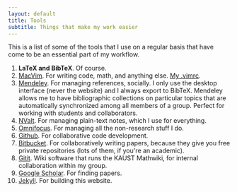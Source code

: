 ```yaml
---
layout: default
title: Tools
subtitle: Things that make my work easier
---
```


This is a list of some of the tools that I use on a regular basis that have
come to be an essential part of my workflow.

 1. **LaTeX and BibTeX**.  Of course.
 1. [MacVim](http://code.google.com/p/macvim/).  For writing code, math, and anything else.
    [My .vimrc](https://github.com/ketch/dotfiles/blob/master/vimrc).
 1. [Mendeley](http://mendeley.com).  For managing references, socially.  I only use
    the desktop interface (never the website) and I always export to BibTeX.
    Mendeley allows me to have bibliographic collections on particular
    topics that are automatically synchronized among all members of a group.
    Perfect for working with students and collaborators.
 1. [NValt](http://brettterpstra.com/nvalt-2-2-public-beta/).  For managing
    plain-text notes, which I use for everything.
 1. [Omnifocus](http://www.omnigroup.com/products/omnifocus/).  For managing all the non-research stuff I do.
 1. [Github](http://github.com).  For collaborative code development.
 1. [Bitbucket](http://bitbucket.org).  For collaboratively writing papers,
    because they give you free private repositories (lots of them, if you're an
    academic).
 1. [Gitit](http://gitit.net/).  Wiki software that runs the KAUST Mathwiki, for
    internal collaboration within my group.
 1. [Google Scholar](http://scholar.google.com).  For finding papers.
 1. [Jekyll](https://github.com/mojombo/jekyll).  For building this website.
